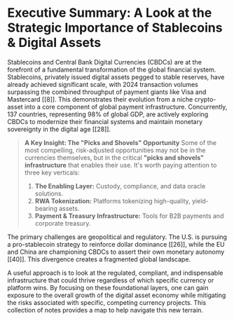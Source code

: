 # Executive Summary: A Look at the Strategic Importance of Stablecoins & Digital Assets

Stablecoins and Central Bank Digital Currencies (CBDCs) are at the forefront of a fundamental transformation of the global financial system. Stablecoins, privately issued digital assets pegged to stable reserves, have already achieved significant scale, with 2024 transaction volumes surpassing the combined throughput of payment giants like Visa and Mastercard [\[8\]]. This demonstrates their evolution from a niche crypto-asset into a core component of global payment infrastructure. Concurrently, 137 countries, representing 98% of global GDP, are actively exploring CBDCs to modernize their financial systems and maintain monetary sovereignty in the digital age [\[28\]].

> **A Key Insight: The "Picks and Shovels" Opportunity**
> Some of the most compelling, risk-adjusted opportunities may not be in the currencies themselves, but in the critical **"picks and shovels" infrastructure** that enables their use. It's worth paying attention to three key verticals:
> 1.  **The Enabling Layer:** Custody, compliance, and data oracle solutions.
> 2.  **RWA Tokenization:** Platforms tokenizing high-quality, yield-bearing assets.
> 3.  **Payment & Treasury Infrastructure:** Tools for B2B payments and corporate treasury.

The primary challenges are geopolitical and regulatory. The U.S. is pursuing a pro-stablecoin strategy to reinforce dollar dominance [\[26\]], while the EU and China are championing CBDCs to assert their own monetary autonomy [\[40\]]. This divergence creates a fragmented global landscape.

A useful approach is to look at the regulated, compliant, and indispensable infrastructure that could thrive regardless of which specific currency or platform wins. By focusing on these foundational layers, one can gain exposure to the overall growth of the digital asset economy while mitigating the risks associated with specific, competing currency projects. This collection of notes provides a map to help navigate this new terrain.
